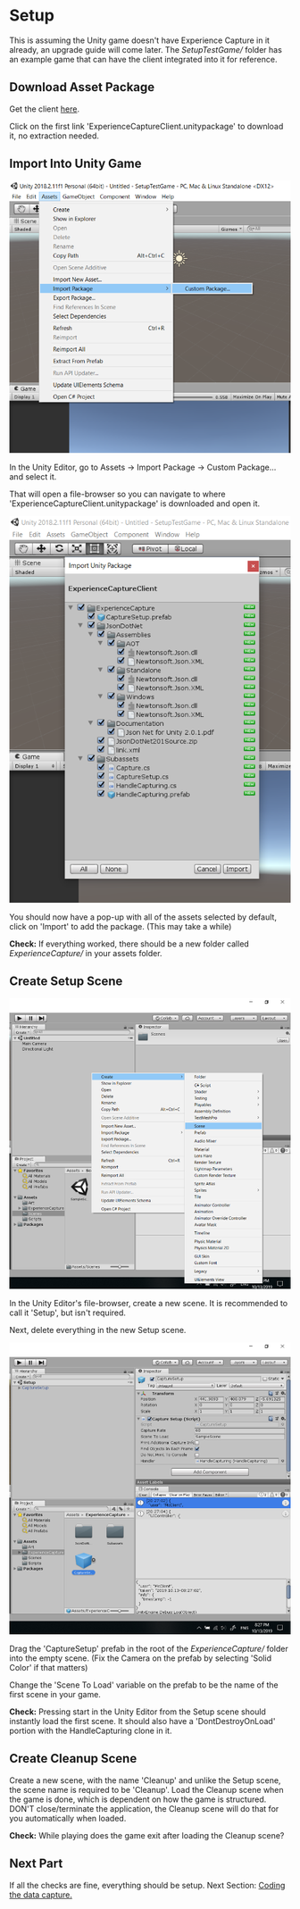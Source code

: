 # Setup

This is assuming the Unity game doesn't have Experience Capture in it already, an
upgrade guide will come later. The *SetupTestGame/* folder has an example 
game that can have the client integrated into it for reference.

## Download Asset Package

Get the client [here](https://github.com/jhburns/ExperienceCapture/releases/tag/client.1.1.10).

Click on the first link 'ExperienceCaptureClient.unitypackage' to download it, no extraction needed.

## Import Into Unity Game

![Opening asset menu](images/import_package.png)

In the Unity Editor, go to Assets -> Import Package -> Custom Package... and select it.

That will open a file-browser so you can navigate to where 'ExperienceCaptureClient.unitypackage'
is downloaded and open it. 

![Importing package](images/import_menu.png)

You should now have a pop-up with all of the assets selected by default, click on 
'Import' to add the package. (This may take a while)

**Check:** If everything worked, there should be a new folder called *ExperienceCapture/* in your assets folder.

## Create Setup Scene

![Making a new scene](images/new_scene.png)

In the Unity Editor's file-browser, create a new scene. It is recommended to call it 'Setup', but
isn't required. 

Next, delete everything in the new Setup scene. 

![Dragging in prefab](images/prefab.png)

Drag the 'CaptureSetup' prefab in the root of the *ExperienceCapture/* folder into the empty scene.
(Fix the Camera on the prefab by selecting 'Solid Color' if that matters)

Change the 'Scene To Load' variable on the prefab to be the name of the first scene in your 
game. 

**Check:** Pressing start in the Unity Editor from the Setup scene should instantly load the first scene.
It should also have a 'DontDestroyOnLoad' portion with the HandleCapturing clone in it.

## Create Cleanup Scene

Create a new scene, with the name 'Cleanup' and unlike the Setup scene, the scene name
is required to be 'Cleanup'. Load the Cleanup scene when the game is done, which
is dependent on how the game is structured. DON'T close/terminate the application,
the Cleanup scene will do that for you automatically when loaded. 

**Check:** While playing does the game exit after loading the Cleanup scene?

## Next Part

If all the checks are fine, everything should be setup. Next Section: [Coding the data capture.](Coding.md)